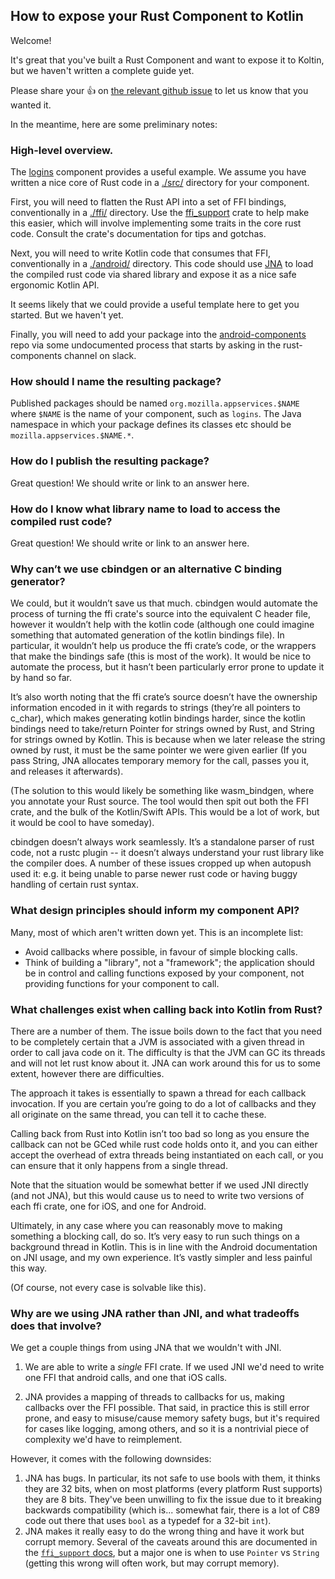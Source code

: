 
## How to expose your Rust Component to Kotlin

Welcome!

It's great that you've built a Rust Component and want to expose it to Koltin,
but we haven't written a complete guide yet.

Please share your :+1: on [the relevant github
issue](https://github.com/mozilla/application-services/issues/599) to let us
know that you wanted it.

In the meantime, here are some preliminary notes:

### High-level overview.

The [logins](/components/logins) component provides a useful example. We assume
you have written a nice core of Rust code in a [./src/](/components/logins/src)
directory for your component.

First, you will need to flatten the Rust API into a set of FFI bindings,
conventionally in a [./ffi/](/components/logins/ffi) directory. Use the
[ffi_support](https://docs.rs/ffi-support/0.1.3/ffi_support/) crate to help make
this easier, which will involve implementing some traits in the core rust code.
Consult the crate's documentation for tips and gotchas.

Next, you will need to write Kotlin code that consumes that FFI,
conventionally in a [./android/](/components/logins/android) directory. This
code should use [JNA](https://github.com/java-native-access/jna) to load the
compiled rust code via shared library and expose it as a nice safe ergonomic
Kotlin API.

It seems likely that we could provide a useful template here to get you started.
But we haven't yet.

Finally, you will need to add your package into the
[android-components](https://github.com/mozilla-mobile/android-components) repo
via some undocumented process that starts by asking in the rust-components
channel on slack.

### How should I name the resulting package?

Published packages should be named `org.mozilla.appservices.$NAME` where `$NAME`
is the name of your component, such as `logins`.  The Java namespace in which
your package defines its classes etc should be `mozilla.appservices.$NAME.*`.

### How do I publish the resulting package?

Great question! We should write or link to an answer here.

### How do I know what library name to load to access the compiled rust code?

Great question! We should write or link to an answer here.

### Why can’t we use cbindgen or an alternative C binding generator?

We could, but it wouldn’t save us that much. cbindgen would automate the process
of turning the ffi crate's source into the equivalent C header file, however it
wouldn’t help with the kotlin code (although one could imagine something that
automated generation of the kotlin bindings file). In particular, it wouldn’t
help us produce the ffi crate’s code, or the wrappers that make the bindings
safe (this is most of the work). It would be nice to automate the process, but
it hasn’t been particularly error prone to update it by hand so far.

It’s also worth noting that the ffi crate’s source doesn’t have the ownership
information encoded in it with regards to strings (they’re all pointers to
c_char), which makes generating kotlin bindings harder, since the kotlin
bindings need to take/return Pointer for strings owned by Rust, and String for
strings owned by Kotlin. This is because when we later release the string owned
by rust, it must be the same pointer we were given earlier (If you pass String,
JNA allocates temporary memory for the call, passes you it, and releases it
afterwards).

(The solution to this would likely be something like wasm_bindgen, where you
annotate your Rust source. The tool would then spit out both the FFI crate, and
the bulk of the Kotlin/Swift APIs. This would be a lot of work, but it would be
cool to have someday).

cbindgen doesn’t always work seamlessly. It’s a standalone parser of rust code,
not a rustc plugin -- it doesn’t always understand your rust library like the
compiler does. A number of these issues cropped up when autopush used it: e.g.
it being unable to parse newer rust code or having buggy handling of certain
rust syntax.

### What design principles should inform my component API?

Many, most of which aren't written down yet. This is an incomplete list:

* Avoid callbacks where possible, in favour of simple blocking calls.
* Think of building a "library", not a "framework"; the application should be in
  control and calling functions exposed by your component, not providing
  functions for your component to call.

### What challenges exist when calling back into Kotlin from Rust?

There are a number of them. The issue boils down to the fact that you need to be
completely certain that a JVM is associated with a given thread in order to call
java code on it. The difficulty is that the JVM can GC its threads and will not
let rust know about it. JNA can work around this for us to some extent, however
there are difficulties.

The approach it takes is essentially to spawn a thread for each callback
invocation. If you are certain you’re going to do a lot of callbacks and they
all originate on the same thread, you can tell it to cache these.

Calling back from Rust into Kotlin isn’t too bad so long as you ensure the
callback can not be GCed while rust code holds onto it, and you can either
accept the overhead of extra threads being instantiated on each call, or you can
ensure that it only happens from a single thread.

Note that the situation would be somewhat better if we used JNI directly (and
not JNA), but this would cause us to need to write two versions of each ffi
crate, one for iOS, and one for Android.

Ultimately, in any case where you can reasonably move to making something a
blocking call, do so. It’s very easy to run such things on a background thread
in Kotlin. This is in line with the Android documentation on JNI usage, and my
own experience. It’s vastly simpler and less painful this way.

(Of course, not every case is solvable like this).

### Why are we using JNA rather than JNI, and what tradeoffs does that involve?

We get a couple things from using JNA that we wouldn't with JNI.

1. We are able to write a *single* FFI crate. If we used JNI we'd need to write
   one FFI that android calls, and one that iOS calls.

2. JNA provides a mapping of threads to callbacks for us, making callbacks over
   the FFI possible. That said, in practice this is still error prone, and easy
   to misuse/cause memory safety bugs, but it's required for cases like logging,
   among others, and so it is a nontrivial piece of complexity we'd have to
   reimplement.

However, it comes with the following downsides:

1. JNA has bugs. In particular, its not safe to use bools with them, it thinks
   they are 32 bits, when on most platforms (every platform Rust supports) they
   are 8 bits. They've been unwilling to fix the issue due to it breaking
   backwards compatibility (which is... somewhat fair, there is a lot of C89
   code out there that uses `bool` as a typedef for a 32-bit `int`).
2. JNA makes it really easy to do the wrong thing and have it work but corrupt
   memory. Several of the caveats around this are documented in the
   [`ffi_support` docs](https://docs.rs/ffi-support/*/ffi_support/), but a
   major one is when to use `Pointer` vs `String` (getting this wrong will
   often work, but may corrupt memory).

